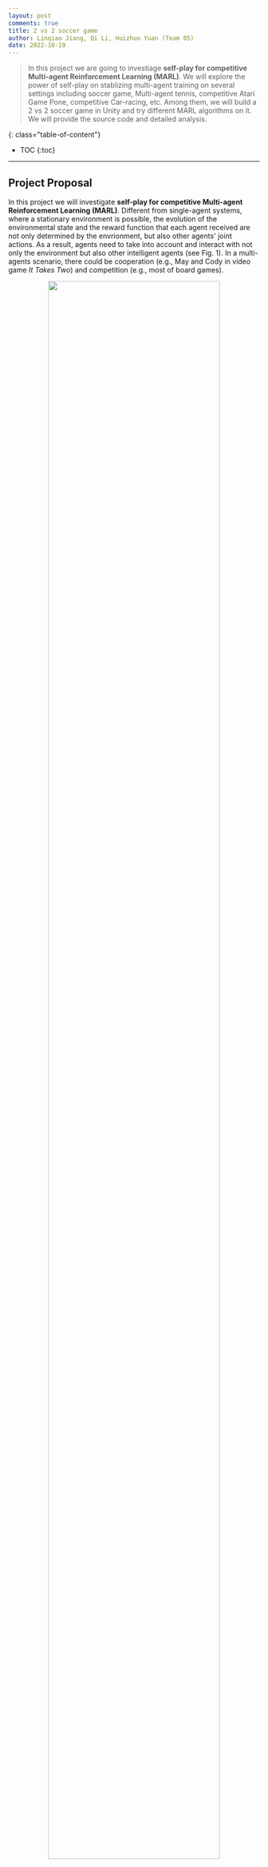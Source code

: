 ```yaml
---
layout: post
comments: true
title: 2 vs 2 soccer game
author: Linqiao Jiang, Qi Li, Huizhuo Yuan (Team 05)
date: 2022-10-19
---
```



> In this project we are going to investiage **self-play for competitive Multi-agent Reinforcement Learning (MARL)**. We will explore the power of self-play on stablizing multi-agent training on several settings including soccer game, Multi-agent tennis, competitive Atari Game Pone, competitive Car-racing, etc. Among them, we will build a 2 vs 2 soccer game in Unity and try different MARL algorithms on it. We will provide the source code and detailed analysis.

<!--more-->
{: class="table-of-content"}
* TOC
{:toc}

---

## Project Proposal 

In this project we will investigate **self-play for competitive Multi-agent Reinforcement Learning (MARL)**. Different from single-agent systems, where a stationary environment is possible, the evolution of the environmental state and the reward function that each agent received are not only determined by the envrionment, but also other agents' joint actions. As a result, agents need to take into account and interact with not only the environment but also other intelligent agents (see Fig. 1). In a multi-agents scenario, there could be cooperation (e.g., May and Cody in video game *It Takes Two*) and competition (e.g., most of board games).

<figure align="center">
  <img width="90%" src="../../../assets/images/team05/MARL.png">
  <figcaption>Fig 1. Single-agent vs Multi-agent [1].</figcaption>
</figure>

Competitive multi-agent algorithms are widely applicable, with particular intest in a variety of board, sports, or computer games including Chess, Mahjong, Soccer, Starcraft, etc. However, training agents to perform complex tasks requires high complexity of the environment, which is in general hard to achieve in regular training environments. Self-play is a concept that can be dated back to TD-gammon and has been explored to fit real tasks in AlphaGo, Dota2, etc. In a self-play game, the opponent agent are providing sufficient diversified responses, which resolves the issue of the lack of complexity in the environment. Moreover, the opponent agent are providing the trained agent with the right curriculum to learn.

More specifically, in this post, our main target is to implement a toy 2 vs 2 soccer game in Unity (as shown in Fig. 2) and investigate the performance of self-play. In this game, there are two teams with two agents in each. The goal is to get the ball into the opponent's goal while preventing the ball from entering own goal.

<figure align="center">
  <img width="80%" src="../../../assets/images/team05/soccer.png">
  <figcaption>Fig 2. 2 vs 2 soccer game in Unity [2].</figcaption>
</figure>


To achive this, we are going to firstly build up the soccer environment in Unity [2]. Then we plan to create a 1 vs 1 soccer game to investigate the behaviors of competition. After the 1 vs 1 scenario works, we will handle the 2 vs 2 soccer game which involves cooperation too.

## Relavant Papers and Methodology

We plan to implement some of the below **MARL algorithms** [3] and analyse their behaivors:

- Self-play
  - [Emergent complexity via multi-agent competition](https://arxiv.org/pdf/1710.03748.pdf) [15]

- Independent Learning
  - [QMIX: Monotonic Value Function Factorisation for Deep Multi-Agent Reinforcement Learning](https://arxiv.org/pdf/1803.11485.pdf) [4]
- Value Decomposition
  - [VDN：Value-Decomposition Networks For Cooperative Multi-Agent Learning](https://arxiv.org/pdf/1706.05296) [5]
  - [QMIX: Monotonic Value Function Factorisation for Deep Multi-Agent Reinforcement Learning](http://proceedings.mlr.press/v80/rashid18a/rashid18a.pdf) [6]
  - [QTRAN: Learning to Factorize with Transformation for Cooperative Multi-Agent Reinforcement Learning](https://arxiv.org/abs/1905.05408) [7]
- Policy Gradient
  - [COMA：Counterfactual Multi-Agent Policy Gradients](https://arxiv.org/abs/1705.08926) [8]
  - [MADDPG：Multi-Agent Actor-Critic for Mixed Cooperative-Competitive Environments](https://arxiv.org/pdf/1706.02275.pdf&quot;&gt;Multi-Agent) [9]
- Communication
  - [BiCNet：Multiagent Bidirectionally-Coordinated Nets: Emergence of Human-level Coordination in Learning to Play StarCraft Combat Games](https://arxiv.org/abs/1703.10069) [10]
  - [CommNet：Learning Multiagent Communication with Backpropagation](https://arxiv.org/abs/1605.07736) [11]
  - [IC3Net：Learning when to Communicate at Scale in Multiagent Cooperative and Competitive Tasks](https://arxiv.org/abs/1812.09755) [12]
  - [RIAL/RIDL：Learning to Communicate with Deep Multi-Agent Reinforcement Learning](https://arxiv.org/abs/1605.06676) [13]
- Exploration
  - [MAVEN：Multi-Agent Variational Exploration](https://arxiv.org/pdf/1910.07483) [14]




Hopefully, we can build a game environment like this:

<p align="center">
	<iframe width="618" height="473" src="https://www.youtube.com/embed/Hg3nmYD3DjQ" frameborder="0" allowfullscreen ng-show="showvideo"></iframe>
</p>

We will also create a GUI to allow users to flight with RL agents, if time allows.

It is possible that some algorithms don't work well in the soccer settings. We will try to finetune the hyper-parameters and analyse why some of the algorithms fail.

By this project, we hope to provide a easy-to-use multi-agent environment and plug-and-play MARL algorithms to class and, also give detailed analysis of behaviors of MARL agents to readers.



## Other Potential Environments
- [Multi-agent tennis](https://github.com/kantologist/multiagent-sac)
- [Competitive pone](https://github.com/ucla-rlcourse/competitive-rl)
- [Competitive car-racing](https://github.com/ucla-rlcourse/competitive-rl)

## References

1. Yang, Yaodong, and Jun Wang. “An Overview of Multi-Agent Reinforcement Learning from Game Theoretical Perspective.” ArXiv.org, 18 Mar. 2021, https://arxiv.org/abs/2011.00583. 
2. https://github.com/Unity-Technologies/ml-agents/blob/main/docs/Learning-Environment-Examples.md#soccer-twos
3. https://github.com/TimeBreaker/MARL-papers-with-code/blob/main/README.md
4. Rashid, Tabish, et al. “QMIX: Monotonic Value Function Factorisation for Deep Multi-Agent Reinforcement Learning.” ArXiv.org, 6 June 2018, https://arxiv.org/abs/1803.11485. 
5. Sunehag, Peter, et al. “Value-Decomposition Networks for Cooperative Multi-Agent Learning.” ArXiv.org, 16 June 2017, https://arxiv.org/abs/1706.05296v1. 
6. Rashid, Tabish, et al. "QMIX: Monotonic Value Function Factorisation for Deep Multi-Agent Reinforcement Learning." 2018, http://proceedings.mlr.press/v80/rashid18a/rashid18a.pdf. 
7. Son, Kyunghwan, et al. “QTRAN: Learning to Factorize with Transformation for Cooperative Multi-Agent Reinforcement Learning.” ArXiv.org, 14 May 2019, https://arxiv.org/abs/1905.05408. 
8. Foerster, Jakob, et al. “Counterfactual Multi-Agent Policy Gradients.” ArXiv.org, 14 Dec. 2017, https://arxiv.org/abs/1705.08926. 
9. Lowe, Ryan, et al. “Multi-Agent Actor-Critic for Mixed Cooperative-Competitive Environments.” ArXiv.org, 14 Mar. 2020, https://arxiv.org/abs/1706.02275. 
10. Peng, Peng, et al. “Multiagent Bidirectionally-Coordinated Nets: Emergence of Human-Level Coordination in Learning to Play Starcraft Combat Games.” ArXiv.org, 14 Sept. 2017, https://arxiv.org/abs/1703.10069. 
11. Sukhbaatar, Sainbayar, et al. “Learning Multiagent Communication with Backpropagation.” ArXiv.org, 31 Oct. 2016, https://arxiv.org/abs/1605.07736. 
12. Singh, Amanpreet, et al. “Learning When to Communicate at Scale in Multiagent Cooperative and Competitive Tasks.” ArXiv.org, 23 Dec. 2018, https://arxiv.org/abs/1812.09755. 
13. Foerster, Jakob N., et al. “Learning to Communicate with Deep Multi-Agent Reinforcement Learning.” ArXiv.org, 24 May 2016, https://arxiv.org/abs/1605.06676. 
14. Mahajan, Anuj, et al. “Maven: Multi-Agent Variational Exploration.” ArXiv.org, 20 Jan. 2020, https://arxiv.org/abs/1910.07483. 
15. Bansal T, Pachocki J, Sidor S, et al. Emergent complexity via multi-agent competition[J]. arXiv preprint arXiv:1710.03748, 2017.
